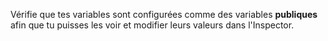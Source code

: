 Vérifie que tes variables sont configurées comme des variables **publiques** afin que tu puisses les voir et modifier leurs valeurs dans l'Inspector. 
